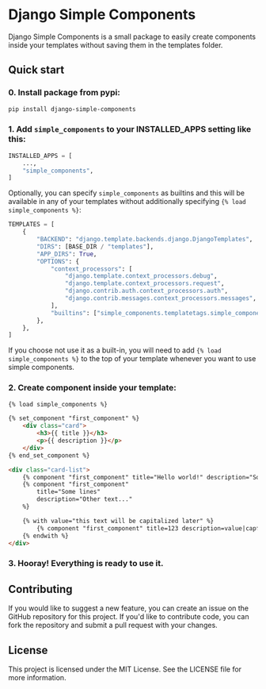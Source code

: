 # Django Simple Components

Django Simple Components is a small package to easily create components inside your templates without saving them in the templates folder.

## Quick start

### 0. Install package from pypi:
```bash
pip install django-simple-components
```

### 1. Add `simple_components` to your INSTALLED_APPS setting like this:
```python
INSTALLED_APPS = [
    ...,
    "simple_components",
]
```

Optionally, you can specify `simple_components` as builtins and this will be available in any of your templates without additionally specifying `{% load simple_components %}`:
```python
TEMPLATES = [
    {
        "BACKEND": "django.template.backends.django.DjangoTemplates",
        "DIRS": [BASE_DIR / "templates"],
        "APP_DIRS": True,
        "OPTIONS": {
            "context_processors": [
                "django.template.context_processors.debug",
                "django.template.context_processors.request",
                "django.contrib.auth.context_processors.auth",
                "django.contrib.messages.context_processors.messages",
            ],
            "builtins": ["simple_components.templatetags.simple_components"],
        },
    },
]
```
If you choose not use it as a built-in, you will need to add `{% load simple_components %}` to the top of your template whenever you want to use simple components.

### 2. Create component inside your template:
```html
{% load simple_components %}

{% set_component "first_component" %}
    <div class="card">
        <h3>{{ title }}</h3>
        <p>{{ description }}</p>
    </div>
{% end_set_component %}

<div class="card-list">
    {% component "first_component" title="Hello world!" description="Some text..." %}
    {% component "first_component"
        title="Some lines"
        description="Other text..."
    %}

    {% with value="this text will be capitalized later" %}
        {% component "first_component" title=123 description=value|capfirst %}
    {% endwith %}
</div>
```

### 3. Hooray! Everything is ready to use it.

## Contributing
If you would like to suggest a new feature, you can create an issue on the GitHub repository for this project. 
If you'd like to contribute code, you can fork the repository and submit a pull request with your changes.

## License
This project is licensed under the MIT License. See the LICENSE file for more information.
